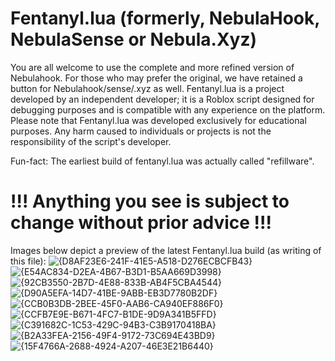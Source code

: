 # Fentanyl.lua (formerly, NebulaHook, NebulaSense or Nebula.Xyz)
You are all welcome to use the complete and more refined version of Nebulahook. For those who may prefer the original, we have retained a button for Nebulahook/sense/.xyz as well.
Fentanyl.lua is a project developed by an independent developer; it is a Roblox script designed for debugging purposes and is compatible with any experience on the platform.
Please note that Fentanyl.lua was developed exclusively for educational purposes. Any harm caused to individuals or projects is not the responsibility of the script's developer.

Fun-fact: The earliest build of fentanyl.lua was actually called "refillware".

# !!! Anything you see is subject to change without prior advice !!!

Images below depict a preview of the latest Fentanyl.lua build (as writing of this file):
![{D8AF23E6-241F-41E5-A518-D276ECBCFB43}](https://github.com/user-attachments/assets/b1ab3b0d-229a-458d-ad0e-383b626a8a6b)
![{E54AC834-D2EA-4B67-B3D1-B5AA669D3998}](https://github.com/user-attachments/assets/278fdf6a-026d-4967-b120-4d1c60081468)
![{92CB3550-2B7D-4E88-833B-AB4F5CBA4544}](https://github.com/user-attachments/assets/3da31898-58aa-4ee6-b4df-082b88cb959a)
![{D90A5EFA-14D7-41BE-9ABB-EB3D7780B2DF}](https://github.com/user-attachments/assets/77d2898a-293e-43ed-bb99-37f4b28a250a)
![{CCB0B3DB-2BEE-45F0-AAB6-CA940EF886F0}](https://github.com/user-attachments/assets/3d3d4ceb-a696-4568-8fc6-38ca30306e77)
![{CCFB7E9E-B671-4FC7-B1DE-9D9A341B5FFD}](https://github.com/user-attachments/assets/4d5ae8a7-d12b-473c-82ca-575dbdb77b6a)
![{C391682C-1C53-429C-94B3-C3B9170418BA}](https://github.com/user-attachments/assets/11debf2c-dc9f-4325-8932-e08f11771232)
![{B2A33FEA-2156-49F4-9172-73C694E43BD9}](https://github.com/user-attachments/assets/c88a9840-4b9b-49c7-a757-9ce77f99b743)
![{15F4766A-2688-4924-A207-46E3E21B6440}](https://github.com/user-attachments/assets/a254496f-6173-4465-b655-4252e28976aa)
